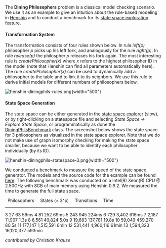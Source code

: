 The **Dining Philosophers** problem is a classical model checking
scenario. We use it as an example to give an intuition about the
rule-based modeling in [Henshin](Henshin "wikilink") and to conduct a
benchmark for its [state space
exploration](Henshin_Statespace_Explorer "wikilink") feature.

#### Transformation System

The transformation consists of four rules shown below. In rule *left(p)*
philosopher *p* picks up his left fork, and analogously for the rule
*right(p)*. In rule *release(p)* the philospher *p* releases his fork
again. The most interesting rule is *createPhilosopher(x)* where *x*
refers to the highest philosopher ID in the model (note that Henshin can
find all parameters automatically here). The rule *createPhilosopher(x)*
can be used to dynamically add a philosopher to the table and to link it
to its neighbors. We use this rule to derive initial models for
different numbers of philosophers below.

![](henshin-diningphils-rules.png "henshin-diningphils-rules.png"){width="500"}

#### State Space Generation

The state space can be either generated in the [state space
explorer](Henshin_Statespace_Explorer "wikilink") (slow), or by
right-clicking on a statespace file and selecting *State Space -\>
Explore State Space*, or programmatically as done the
[DiningPhilsBenchmark](https://git.eclipse.org/c/henshin/org.eclipse.emft.henshin.git/tree/plugins/org.eclipse.emf.henshin.examples/src/org/eclipse/emf/henshin/examples/diningphils/DiningPhilsBenchmark.java)
class. The screenshot below shows the state space for 3 philosophers as
visualized in the state space explorer. Note that we do not make use of
graph isomorphy checking for making the state space smaller, because we
want to be able to identify each philosopher individually (by its ID).

![](henshin-diningphils-statespace-3.png "henshin-diningphils-statespace-3.png"){width="500"}

We conducted a benchmark to measure the speed of the state space
generator. The models and the source code for the example can be found
[here](https://git.eclipse.org/c/henshin/org.eclipse.emft.henshin.git/tree/plugins/org.eclipse.emf.henshin.examples/src/org/eclipse/emf/henshin/examples/diningphils).
The following benchmark was conducted on a Intel(R) Xeon(R) CPU @
2.50GHz with 8GB of main memory using Henshin 0.9.2. We measured the
time to generate the full state space.

    Philosophers       States (= 3\^p)       Transitions       Time  
  ------------------ --------------------- ----------------- ----------
  3                  27                    63                56ms
  4                  81                    252               69ms
  5                  243                   945               224ms
  6                  729                   3,402             616ms
  7                  2,187                 11,907            1.3s
  8                  6,561                 40,824            5.0s
  9                  19,683                137,781           19.8s
  10                 59,049                459,270           80.5s
  11                 177,147               1,515,591         6min
  12                 531,441               4,960,116         61min
  13                 1,594,323             16,120,377        593min

*contributed by Christian Krause*


